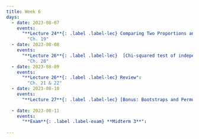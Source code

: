 ```yaml
---
title: Week 6
days:
  - date: 2023-08-07
    events: 
      "**Lecture 24**{: .label .label-lec} Comparing Two Proportions and Chi-Squared Goodness of Fit":
        "Ch. 19" 
  - date: 2023-08-08
    events:
      "**Lecture 26**{: .label .label-lec}  [Chi-squared test of independence](chisquared.pdf)[{videos}](https://bcourses.berkeley.edu/courses/1525581/pages/chi-squared-tests)":
        "Ch. 20"  
  - date: 2023-08-09
    events:
      "**Lecture 26**{: .label .label-lec} Review": 
        "Ch. 21 & 22"
  - date: 2023-08-10
    events:
      "**Lecture 27**{: .label .label-lec} [Bonus: Bootstraps and Permutations](bootsperms.pdf)[{videos}](https://bcourses.berkeley.edu/courses/1525581/pages/bonus-bootstraps-and-permutations)":
      
  - date: 2023-08-11
    events:
      "**Exam**{: .label .label-exam} **Midterm 3**":
      
---
```

